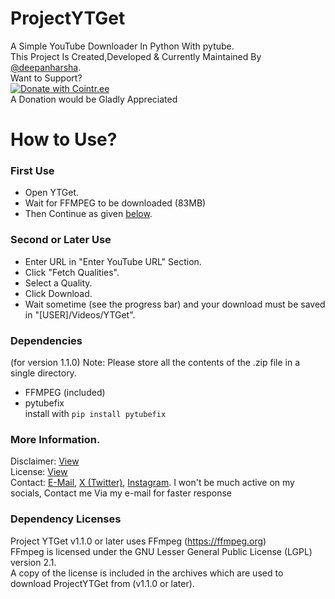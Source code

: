 # ProjectYTGet
A Simple YouTube Downloader In Python With pytube.  
This Project Is Created,Developed & Currently Maintained By [@deepanharsha](https://github.com/deepanharsha).  
Want to Support?  
[![Donate with Cointr.ee](https://crewpublic.vercel.app/donate.png)
](https://cointr.ee/deepanharsha)  
A Donation would be Gladly Appreciated

# How to Use?
### First Use
- Open YTGet.
- Wait for FFMPEG to be downloaded (83MB)
- Then Continue as given [below](https://github.com/deepanharsha/ProjectYTGet/edit/main/README.md#second-or-later-use).

### Second or Later Use
- Enter URL in "Enter YouTube URL" Section.
- Click "Fetch Qualities".
- Select a Quality.
- Click Download.
- Wait sometime (see the progress bar) and your download must be saved in "[USER]/Videos/YTGet".

### Dependencies
(for version 1.1.0)
Note: Please store all the contents of the .zip file in a single directory.
- FFMPEG (included)
- pytubefix  
  install with `pip install pytubefix`

### More Information.
Disclaimer: [View](https://github.com/deepanharsha/ProjectYTGet/blob/main/DISCLAIMER.md#disclaimer)  
License: [View](https://github.com/deepanharsha/ProjectYTGet/blob/main/LICENSE)  
Contact: [E-Mail](mailto:harshadeepan11@gmail.com), [X (Twitter)](https://x.com/deepan_harsha), [Instagram](https://www.instagram.com/notharsha7/). I won't be much active on my socials, Contact me Via my e-mail for faster response

### Dependency Licenses
Project YTGet v1.1.0 or later uses FFmpeg (https://ffmpeg.org)  
FFmpeg is licensed under the GNU Lesser General Public License (LGPL) version 2.1.  
A copy of the license is included in the archives which are used to download ProjectYTGet from (v1.1.0 or later).
